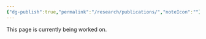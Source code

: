 ```yaml
---
{"dg-publish":true,"permalink":"/research/publications/","noteIcon":""}
---
```


This page is currently being worked on. 